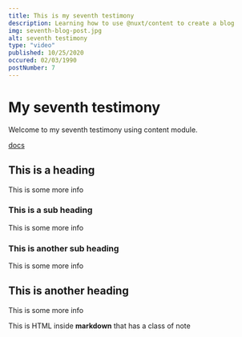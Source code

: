 ```yaml
---
title: This is my seventh testimony
description: Learning how to use @nuxt/content to create a blog
img: seventh-blog-post.jpg
alt: seventh testimony
type: "video"
published: 10/25/2020
occured: 02/03/1990
postNumber: 7
---
```


# My seventh testimony

Welcome to my seventh testimony using content module.

[docs](https://nuxtjs.org/blog/creating-blog-with-nuxt-content#installation)

## This is a heading

This is some more info

### This is a sub heading

This is some more info

### This is another sub heading

This is some more info

## This is another heading

This is some more info

<div class="bg-blue-500 text-white p-4 mb-4">
  This is HTML inside <strong>markdown</strong> that has a class of note
</div>